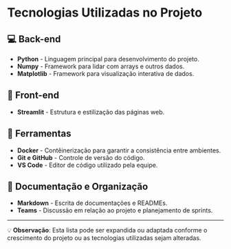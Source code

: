 # Tecnologias Utilizadas no Projeto

## 💻 Back-end

- **Python** - Linguagem principal para desenvolvimento do projeto.
- **Numpy** - Framework para lidar com arrays e outros dados.
- **Matplotlib** - Framework para visualização interativa de dados.

## 🎨 Front-end

- **Streamlit** - Estrutura e estilização das páginas web.

## 🔧 Ferramentas

- **Docker** - Contêinerização para garantir a consistência entre ambientes.
- **Git e GitHub** - Controle de versão do código.
- **VS Code** - Editor de código utilizado pela equipe.

## 📖 Documentação e Organização

- **Markdown** - Escrita de documentações e READMEs.
- **Teams** - Discussão em relação ao projeto e planejamento de sprints.

---

💡 **Observação**: Esta lista pode ser expandida ou adaptada conforme o crescimento do projeto ou as tecnologias utilizadas sejam alteradas.
